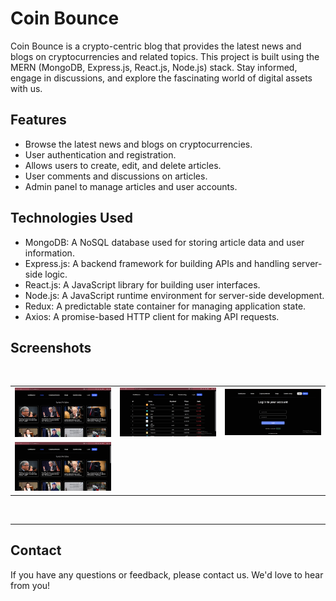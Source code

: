 # Coin Bounce

Coin Bounce is a crypto-centric blog that provides the latest news and blogs on cryptocurrencies and related topics. This project is built using the MERN (MongoDB, Express.js, React.js, Node.js) stack. Stay informed, engage in discussions, and explore the fascinating world of digital assets with us. 

## Features

- Browse the latest news and blogs on cryptocurrencies.
- User authentication and registration.
- Allows users to create, edit, and delete articles.
- User comments and discussions on articles.
- Admin panel to manage articles and user accounts.

## Technologies Used

- MongoDB: A NoSQL database used for storing article data and user information.
- Express.js: A backend framework for building APIs and handling server-side logic.
- React.js: A JavaScript library for building user interfaces.
- Node.js: A JavaScript runtime environment for server-side development.
- Redux: A predictable state container for managing application state.
- Axios: A promise-based HTTP client for making API requests.  

## Screenshots
<br>

<table>
    <tr>
        <td><img src = "/screenshots/1.jpg" ></td>
        <td><img src = "/screenshots/2.jpg" ></td>
        <td><img src = "/screenshots/3.jpg" ></td>
    </tr>
    <tr>
        <td><img src = "/screenshots/1.jpg" ></td>
  </tr>
</table>    

<br>
<hr>

## Contact

If you have any questions or feedback, please contact us. We'd love to hear from you!
